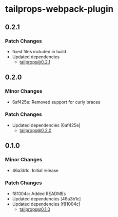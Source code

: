 # tailprops-webpack-plugin

## 0.2.1

### Patch Changes

- fixed files included in build
- Updated dependencies
  - tailprops@0.2.1

## 0.2.0

### Minor Changes

- 6af425e: Removed support for curly braces

### Patch Changes

- Updated dependencies [6af425e]
  - tailprops@0.2.0

## 0.1.0

### Minor Changes

- 46a3b1c: Initial release

### Patch Changes

- f81004c: Added READMEs
- Updated dependencies [46a3b1c]
- Updated dependencies [f81004c]
  - tailprops@0.1.0
